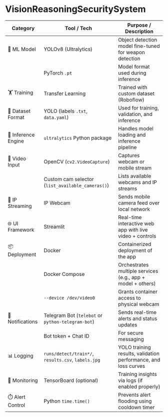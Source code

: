 # VisionReasoningSecuritySystem

| **Category**        | **Tool / Tech**                                    | **Purpose / Description**                                      |
| ------------------- | -------------------------------------------------- | -------------------------------------------------------------- |
| 🧠 ML Model         | YOLOv8 (Ultralytics)                               | Object detection model fine-tuned for weapon detection         |
|                     | PyTorch `.pt`                                      | Model format used during inference                             |
| 🏋️ Training        | Transfer Learning                                  | Trained with custom dataset (Roboflow)                          |
| 📁 Dataset Format   | YOLO (labels `.txt`, `data.yaml`)                  | Used for training, validation, and inference                   |
| 🧪 Inference Engine | `ultralytics` Python package                       | Handles model loading and inference pipeline                   |
| 🎥 Video Input      | OpenCV (`cv2.VideoCapture`)                        | Captures webcam or mobile stream                               |
|                     | Custom cam selector (`list_available_cameras()`)   | Lists available webcams and IP streams                         |
| 📱 IP Streaming     | IP Webcam                                          | Sends mobile camera feed over local network                    |
| 🌐 UI Framework     | Streamlit                                          | Real-time interactive web app with live video + controls       |
| 📦 Deployment       | Docker                                             | Containerized deployment of the app                            |
|                     | Docker Compose                                     | Orchestrates multiple services (e.g., app + model + others)    |
|                     | `--device /dev/video0`                             | Grants container access to physical webcam                     |
| 🤖 Notifications    | Telegram Bot (`telebot` or `python-telegram-bot`)  | Sends real-time alerts and status updates                      |
|                     | Bot token + Chat ID                                | For secure messaging                                           |
| 📊 Logging          | `runs/detect/train*/`, `results.csv`, `labels.jpg` | YOLO training results, validation performance, and loss curves |
| 🧠 Monitoring       | TensorBoard (optional)                             | Training insights via logs (if enabled properly)               |
| ⏱️ Alert Control    | Python `time.time()`                               | Prevents alert flooding using cooldown timer                   |
